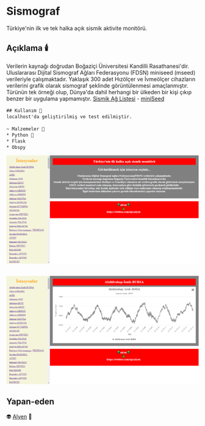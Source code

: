 # Sismograf

Türkiye'nin ilk ve tek halka açık sismik aktivite monitörü.

## Açıklama 🕯️

Verilerin kaynağı doğrudan Boğaziçi Üniversitesi Kandilli Rasathanesi'dir.
Uluslararası Dijital Sismograf Ağları Federasyonu (FDSN) miniseed (mseed) verileriyle çalışmaktadır. Yaklaşık 300 adet Hızölçer ve İvmeölçer cihazların verilerini grafik olarak sismograf şeklinde görüntülenmesi amaçlanmıştır. Türünün tek örneği olup, Dünya'da dahil herhangi bir ülkeden bir kişi çıkıp benzer bir uygulama yapmamıştır.
[Sismik Ağ Listesi](http://www.koeri.boun.edu.tr/sismo/2/sismik-ag/sismik-ag-listeleri/) - [miniSeed](http://www.koeri.boun.edu.tr/sismo/2/deprem-verileri/sayisal-veriler/veri-indirme-miniseed/)

```
## Kullanım 🚀
localhost'da geliştirilmiş ve test edilmiştir.

~ Malzemeler 🤖
* Python 🐍
* Flask
* Obspy

```
![Sismograf](images/sismograf1.png)
##
![Sismograf](images/sismograf2.png)

## Yapan-eden

👽 [Alyen](https://twitter.com/npcalyen) 🐍

## 

